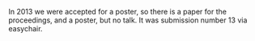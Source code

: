 In 2013 we were accepted for a poster, so there is a paper for the proceedings, and a poster, but no 
talk. It was submission number 13 via easychair.
